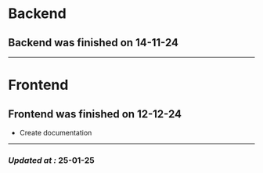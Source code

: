 # Backend

## Backend was finished on 14-11-24

---

# Frontend

## Frontend was finished on 12-12-24

- Create documentation

---

### **_Updated at :_** 25-01-25
